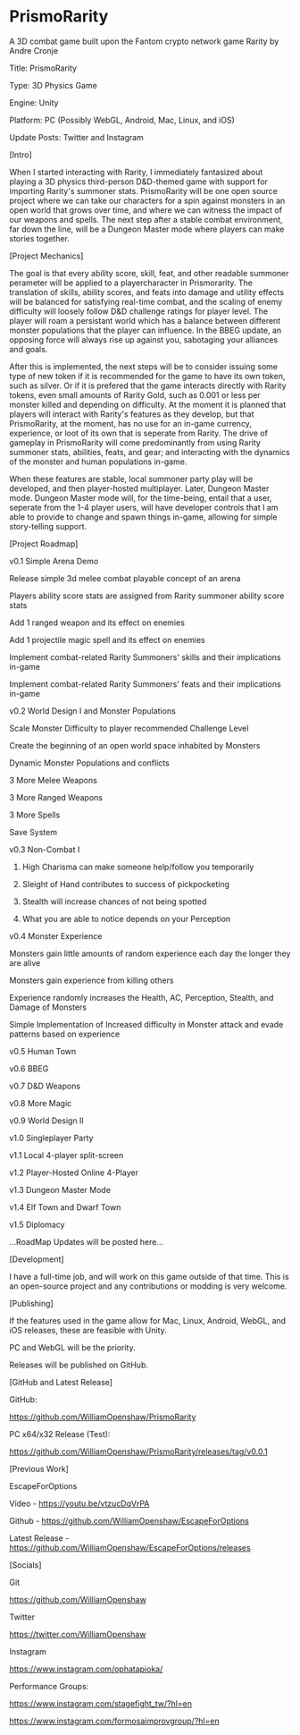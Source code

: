 # PrismoRarity
A 3D combat game built upon the Fantom crypto network game Rarity by Andre Cronje

Title: PrismoRarity

Type: 3D Physics Game

Engine: Unity

Platform: PC (Possibly WebGL, Android, Mac, Linux, and iOS)

Update Posts: Twitter and Instagram


[Intro]

When I started interacting with Rarity, I immediately fantasized about playing a 3D physics third-person D&D-themed game with support for importing Rarity's summoner stats. PrismoRarity will be one open source project where we can take our characters for a spin against monsters in an open world that grows over time, and where we can witness the impact of our weapons and spells. The next step after a stable combat environment, far down the line, will be a Dungeon Master mode where players can make stories together.

[Project Mechanics]

The goal is that every ability score, skill, feat, and other readable summoner perameter will be applied to a playercharacter in Prismorarity. The translation of skills, ability scores, and feats into damage and utility effects will be balanced for satisfying real-time combat, and the scaling of enemy difficulty will loosely follow D&D challenge ratings for player level. The player will roam a persistant world which has a balance between different monster populations that the player can influence. In the BBEG update, an opposing force will always rise up against you, sabotaging your alliances and goals.

After this is implemented, the next steps will be to consider issuing some type of new token if it is recommended for the game to have its own token, such as silver. Or if it is prefered that the game interacts directly with Rarity tokens, even small amounts of Rarity Gold, such as 0.001 or less per monster killed and depending on difficulty. At the moment it is planned that players will interact with Rarity's features as they develop, but that PrismoRarity, at the moment, has no use for an in-game currency, experience, or loot of its own that is seperate from Rarity. The drive of gameplay in PrismoRarity will come predominantly from using Rarity summoner stats, abilities, feats, and gear; and interacting with the dynamics of the monster and human populations in-game.

When these features are stable, local summoner party play will be developed, and then player-hosted multiplayer. Later, Dungeon Master mode. Dungeon Master mode will, for the time-being, entail that a user, seperate from the 1-4 player users, will have developer controls that I am able to provide to change and spawn things in-game, allowing for simple story-telling support.

[Project Roadmap]

v0.1 Simple Arena Demo

 Release simple 3d melee combat playable concept of an arena
 
 Players ability score stats are assigned from Rarity summoner ability score stats
 
 Add 1 ranged weapon and its effect on enemies
 
 Add 1 projectile magic spell and its effect on enemies
 
 Implement combat-related Rarity Summoners' skills and their implications in-game
 
 Implement combat-related Rarity Summoners' feats and their implications in-game
 
 
v0.2 World Design I and Monster Populations

 Scale Monster Difficulty to player recommended Challenge Level
 
 Create the beginning of an open world space inhabited by Monsters
 
 Dynamic Monster Populations and conflicts
 
 3 More Melee Weapons
 
 3 More Ranged Weapons
 
 3 More Spells
 
 Save System
 
 
v0.3 Non-Combat I

 1. High Charisma can make someone help/follow you temporarily
  
 2. Sleight of Hand contributes to success of pickpocketing
 
 3. Stealth will increase chances of not being spotted
 
 4. What you are able to notice depends on your Perception


v0.4 Monster Experience

 Monsters gain little amounts of random experience each day the longer they are alive
 
 Monsters gain experience from killing others
 
 Experience randomly increases the Health, AC, Perception, Stealth, and Damage of Monsters
 
 Simple Implementation of Increased difficulty in Monster attack and evade patterns based on experience
 
 
v0.5 Human Town

v0.6 BBEG

v0.7 D&D Weapons

v0.8 More Magic

v0.9 World Design II

v1.0 Singleplayer Party

v1.1 Local 4-player split-screen

v1.2 Player-Hosted Online 4-Player

v1.3 Dungeon Master Mode

v1.4 Elf Town and Dwarf Town

v1.5 Diplomacy

...RoadMap Updates will be posted here...

[Development]

I have a full-time job, and will work on this game outside of that time. This is an open-source project and any contributions or modding is very welcome.

[Publishing]

If the features used in the game allow for Mac, Linux, Android, WebGL, and iOS releases, these are feasible with Unity.

PC and WebGL will be the priority.

Releases will be published on GitHub.


[GitHub and Latest Release]

GitHub:

https://github.com/WilliamOpenshaw/PrismoRarity

PC x64/x32 Release (Test):

https://github.com/WilliamOpenshaw/PrismoRarity/releases/tag/v0.0.1

[Previous Work]

EscapeForOptions

Video - https://youtu.be/vtzucDqVrPA

Github - https://github.com/WilliamOpenshaw/EscapeForOptions

Latest Release - https://github.com/WilliamOpenshaw/EscapeForOptions/releases


[Socials]

Git

https://github.com/WilliamOpenshaw

Twitter

https://twitter.com/WilliamOpenshaw

Instagram

https://www.instagram.com/ophatapioka/

Performance Groups:

https://www.instagram.com/stagefight_tw/?hl=en

https://www.instagram.com/formosaimprovgroup/?hl=en

